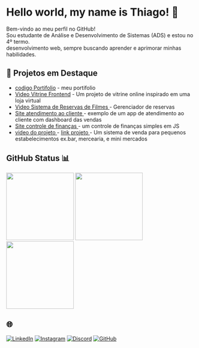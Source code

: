 # Hello world, my name is Thiago! 👋
Bem-vindo ao meu perfil no GitHub!  
Sou estudante de Análise e Desenvolvimento de Sistemas (ADS)  e estou no 4º termo.  
desenvolvimento web, sempre buscando aprender e aprimorar minhas habilidades.

## 🚀 Projetos em Destaque   


- [ codigo Portifolio](https://github.com/thiago0-08/portifolio) - meu portifolio
- [ Video Vitrine Frontend](https://github.com/thiago0-08/vitrine-front) - Um projeto de vitrine online inspirado em uma loja virtual
- [ Video Sistema de Reservas de Filmes ](https://github.com/thiago0-08/Locadora) - Gerenciador de reservas 
- [ Site atendimento ao cliente ](https://dashboardwpp.netlify.app/)  - exemplo de um app de atendimento ao cliente com dashboard das vendas
- [ Site controle de finanças ](https://controlefinancas2025.netlify.app/) - um controle de finanças simples em JS
- [ video do projeto ](#link) - [ link projeto ](https://github.com/thiago0-08/Sistema_vendas) - Um sistema de venda para pequenos estabelecimentos ex.bar, mercearia, e mini mercados

## GitHub Status 📊

<div >
  <img height="180em" src="https://github-readme-stats.vercel.app/api?username=thiago0-08&show_icons=true&theme=tokyonight&include_all_commits=true&count_private=true" />
  <img height="180em" src="https://github-readme-streak-stats.herokuapp.com/?user=thiago0-08&theme=tokyonight" />
  <img height="180em" src="https://github-readme-stats.vercel.app/api/top-langs/?username=thiago0-08&layout=compact&langs_count=6&theme=tokyonight" />
</div>


## 🌐

[![LinkedIn](https://img.shields.io/badge/LinkedIn-blue?style=for-the-badge&logo=linkedin)](https://www.linkedin.com/in/thiago-silverio-pereira-262a0b214/)
[![Instagram](https://img.shields.io/badge/Instagram-purple?style=for-the-badge&logo=instagram)](https://www.instagram.com/thiagoxp_1)
[![Discord](https://img.shields.io/badge/Discord-7289DA?style=for-the-badge&logo=discord)](https://discord.com/channels/@me/1181728652090671265)
[![GitHub](https://img.shields.io/badge/GitHub_profissional-000?style=for-the-badge&logo=github)](https://github.com/thiago1-0)


